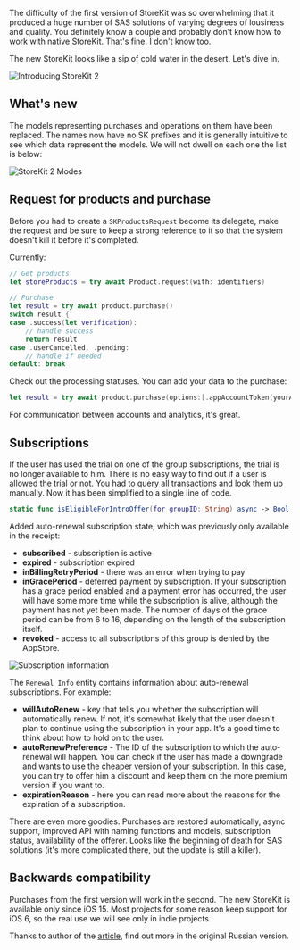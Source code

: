 The difficulty of the first version of StoreKit was so overwhelming that it produced a huge number of SAS solutions of varying degrees of lousiness and quality. You definitely know a couple and probably don't know how to work with native StoreKit. That's fine. I don't know too.

The new StoreKit looks like a sip of cold water in the desert. Let's dive in.

![Introducing StoreKit 2](https://cdn.ivanvorobei.io/websites/sparrowcode.io/meet-storekit-2/header.jpg)

## What's new

The models representing purchases and operations on them have been replaced. The names now have no SK prefixes and it is generally intuitive to see which data represent the models. We will not dwell on each one the list is below:

![StoreKit 2 Modes](https://cdn.ivanvorobei.io/websites/sparrowcode.io/meet-storekit-2/models.jpg)

## Request for products and purchase

Before you had to create a `SKProductsRequest` become its delegate, make the request and be sure to keep a strong reference to it so that the system doesn't kill it before it's completed.

Currently:

```swift
// Get products
let storeProducts = try await Product.request(with: identifiers)

// Purchase
let result = try await product.purchase()
switch result {
case .success(let verification):
    // handle success
    return result
case .userCancelled, .pending:
    // handle if needed
default: break
```

Check out the processing statuses. You can add your data to the purchase:

```swift
let result = try await product.purchase(options:[.appAccountToken(yourAppToken))])
```

For communication between accounts and analytics, it's great.

## Subscriptions

If the user has used the trial on one of the group subscriptions, the trial is no longer available to him. There is no easy way to find out if a user is allowed the trial or not. You had to query all transactions and look them up manually. Now it has been simplified to a single line of code.

```swift
static func isEligibleForIntroOffer(for groupID: String) async -> Bool
```

Added auto-renewal subscription state, which was previously only available in the receipt:

- <b>subscribed</b> - subscription is active<br>
- <b>expired</b> - subscription expired<br>
- <b>inBillingRetryPeriod</b> - there was an error when trying to pay<br>
- <b>inGracePeriod</b> - deferred payment by subscription. If your subscription has a grace period enabled and a payment error has occurred, the user will have some more time while the subscription is alive, although the payment has not yet been made. The number of days of the grace period can be from 6 to 16, depending on the length of the subscription itself.<br>
- <b>revoked</b> - access to all subscriptions of this group is denied by the AppStore.

![Subscription information](https://cdn.ivanvorobei.io/websites/sparrowcode.io/meet-storekit-2/subscription-information.jpg)

The `Renewal Info` entity contains information about auto-renewal subscriptions. For example:

- <b>willAutoRenew</b> - key that tells you whether the subscription will automatically renew. If not, it's somewhat likely that the user doesn't plan to continue using the subscription in your app. It's a good time to think about how to hold on to the user.<br>
- <b>autoRenewPreference</b> - The ID of the subscription to which the auto-renewal will happen. You can check if the user has made a downgrade and wants to use the cheaper version of your subscription. In this case, you can try to offer him a discount and keep them on the more premium version if you want to.<br>
- <b>expirationReason</b> - here you can read more about the reasons for the expiration of a subscription.

There are even more goodies. Purchases are restored automatically, async support, improved API with naming functions and models, subscription status, availability of the offerer.  Looks like the beginning of death for SAS solutions (it's more complicated there, but the update is still a killer).

## Backwards compatibility

Purchases from the first version will work in the second. The new StoreKit is available only since iOS 15. Most projects for some reason keep support for iOS 6, so the real use we will see only in indie projects.

Thanks to author of the [article](https://habr.com/ru/post/563280/), find out more in the original Russian version.
